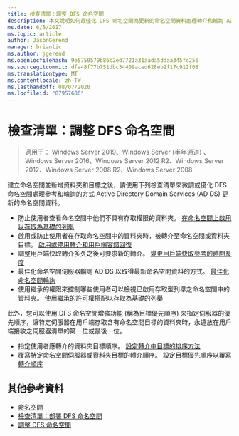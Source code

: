 ```yaml
---
title: 檢查清單：調整 DFS 命名空間
description: 本文說明如何最佳化 DFS 命名空間為更新的命名空間資料處理轉介和輪詢 AD DS 的方式
ms.date: 6/5/2017
ms.topic: article
author: JasonGerend
manager: brianlic
ms.author: jgerend
ms.openlocfilehash: 9e5759579b86c2ed7721a31aada5ddaa345fc256
ms.sourcegitcommit: dfa48f77b751dbc34409aced628eb2f17c912f08
ms.translationtype: MT
ms.contentlocale: zh-TW
ms.lasthandoff: 08/07/2020
ms.locfileid: "87957686"
---
```

# <a name="checklist-tune-a-dfs-namespace"></a>檢查清單：調整 DFS 命名空間

> 適用于： Windows Server 2019、Windows Server (半年通道) 、Windows Server 2016、Windows Server 2012 R2、Windows Server 2012、Windows Server 2008 R2、Windows Server 2008

建立命名空間並新增資料夾和目標之後，請使用下列檢查清單來微調或優化 DFS 命名空間處理參考和輪詢的方式 Active Directory Domain Services (AD DS) 更新的命名空間資料。

-   防止使用者查看命名空間中他們不具有存取權限的資料夾。 [在命名空間上啟用以存取為基礎的列舉](enable-access-based-enumeration-on-a-namespace.md)
-   啟用或防止使用者在存取命名空間中的資料夾時，被轉介至命名空間或資料夾目標。 [啟用或停用轉介和用戶端容錯回復](enable-or-disable-referrals-and-client-failback.md)
-   調整用戶端快取轉介多久之後可要求新的轉介。 [變更用戶端快取參考的時間長度](change-the-amount-of-time-that-clients-cache-referrals.md)
-   最佳化命名空間伺服器輪詢 AD DS 以取得最新命名空間資料的方式。 [最佳化命名空間輪詢](optimize-namespace-polling.md)
-   使用繼承的權限來控制哪些使用者可以檢視已啟用存取型列舉之命名空間中的資料夾。 [使用繼承的許可權搭配以存取為基礎的列舉](using-inherited-permissions-with-access-based-enumeration.md)

此外，您可以使用 DFS 命名空間增強功能 (稱為目標優先順序) 來指定伺服器的優先順序，讓特定伺服器在用戶端存取含有命名空間目標的資料夾時，永遠放在用戶端接收之伺服器清單的第一位或最後一位。

-   指定使用者應轉介的資料夾目標順序。 [設定轉介中目標的排序方法](set-the-ordering-method-for-targets-in-referrals.md)
-   覆寫特定命名空間伺服器或資料夾目標的轉介順序。 [設定目標優先順序以覆寫轉介順序](set-target-priority-to-override-referral-ordering.md)

## <a name="additional-references"></a>其他參考資料

-   [命名空間](/previous-versions/windows/it-pro/windows-server-2008-R2-and-2008/cc771914(v=ws.11))
-   [檢查清單：部署 DFS 命名空間](checklist-deploy-dfs-namespaces.md)
-   [調整 DFS 命名空間](tuning-dfs-namespaces.md)
